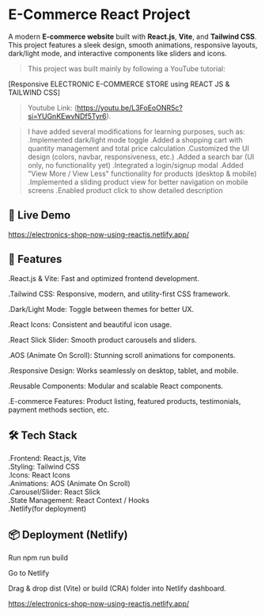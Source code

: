 # E-Commerce React Project

A modern **E-commerce website** built with **React.js**, **Vite**, and **Tailwind CSS**. This project features a sleek design, smooth animations, responsive layouts, dark/light mode, and interactive components like sliders and icons.  

>This project was built mainly by following a YouTube tutorial:
>
[Responsive ELECTRONIC E-COMMERCE STORE using REACT JS & TAILWIND CSS]

>Youtube Link: (https://youtu.be/L3FoEoONR5c?si=YUGnKEwvNDf5Tyr6).

>I have added several modifications for learning purposes, such as:
.Implemented dark/light mode toggle
.Added a shopping cart with quantity management and total price calculation
.Customized the UI design (colors, navbar, responsiveness, etc.)
.Added a search bar (UI only, no functionality yet)
.Integrated a login/signup modal
.Added "View More / View Less" functionality for products (desktop & mobile)
.Implemented a sliding product view for better navigation on mobile screens
.Enabled product click to show detailed description

## 🚀 Live Demo

https://electronics-shop-now-using-reactjs.netlify.app/

## 🚀 Features

.React.js & Vite: Fast and optimized frontend development.

.Tailwind CSS: Responsive, modern, and utility-first CSS framework.

.Dark/Light Mode: Toggle between themes for better UX.

.React Icons: Consistent and beautiful icon usage.

.React Slick Slider: Smooth product carousels and sliders.

.AOS (Animate On Scroll): Stunning scroll animations for components.

.Responsive Design: Works seamlessly on desktop, tablet, and mobile.

.Reusable Components: Modular and scalable React components.

.E-commerce Features: Product listing, featured products, testimonials, payment methods section, etc.



## 🛠️ Tech Stack

.Frontend: React.js, Vite  
.Styling: Tailwind CSS  
.Icons: React Icons  
.Animations: AOS (Animate On Scroll)  
.Carousel/Slider: React Slick  
.State Management: React Context / Hooks  
.Netlify(for deployment)


## 📦 Deployment (Netlify)

Run npm run build

Go to Netlify

Drag & drop dist (Vite) or build (CRA) folder into Netlify dashboard.

https://electronics-shop-now-using-reactjs.netlify.app/

